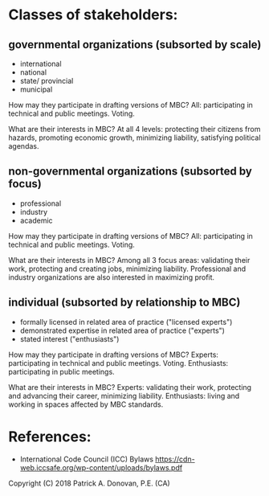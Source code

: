 # Classes of stakeholders:
## governmental organizations (subsorted by scale)
- international
- national
- state/ provincial
- municipal

How may they participate in drafting versions of MBC?
All: participating in technical and public meetings. Voting.

What are their interests in MBC?
At all 4 levels: protecting their citizens from hazards, promoting economic growth, minimizing liability, satisfying political agendas.

## non-governmental organizations (subsorted by focus)
- professional
- industry
- academic

How may they participate in drafting versions of MBC?
All: participating in technical and public meetings. Voting.

What are their interests in MBC?
Among all 3 focus areas: validating their work, protecting and creating jobs, minimizing liability. Professional and industry organizations are also interested in maximizing profit.

## individual (subsorted by relationship to MBC)
- formally licensed in related area of practice ("licensed experts")
- demonstrated expertise in related area of practice ("experts")
- stated interest ("enthusiasts")

How may they participate in drafting versions of MBC?
Experts: participating in technical and public meetings. Voting.
Enthusiasts: participating in public meetings.

What are their interests in MBC?
Experts: validating their work, protecting and advancing their career, minimizing liability.
Enthusiasts: living and working in spaces affected by MBC standards.

# References:
- International Code Council (ICC) Bylaws https://cdn-web.iccsafe.org/wp-content/uploads/bylaws.pdf

Copyright (C) 2018 Patrick A. Donovan, P.E. (CA)

